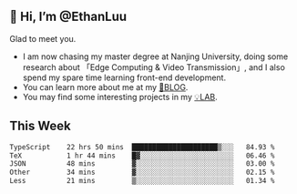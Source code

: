 ## 👋 Hi, I’m @EthanLuu

Glad to meet you.

- I am now chasing my master degree at Nanjing University, doing some research about 「Edge Computing & Video Transmission」, and I also spend my spare time learning front-end development.
- You can learn more about me at my [📝BLOG](https://blog.ethanloo.cn).
- You may find some interesting projects in my [💡LAB](https://lab.ethanloo.cn).

## This Week
<!--START_SECTION:waka-->

```txt
TypeScript    22 hrs 50 mins  █████████████████████▒░░░   84.93 %
TeX           1 hr 44 mins    █▓░░░░░░░░░░░░░░░░░░░░░░░   06.46 %
JSON          48 mins         ▓░░░░░░░░░░░░░░░░░░░░░░░░   03.00 %
Other         34 mins         ▓░░░░░░░░░░░░░░░░░░░░░░░░   02.15 %
Less          21 mins         ▒░░░░░░░░░░░░░░░░░░░░░░░░   01.34 %
```

<!--END_SECTION:waka-->
